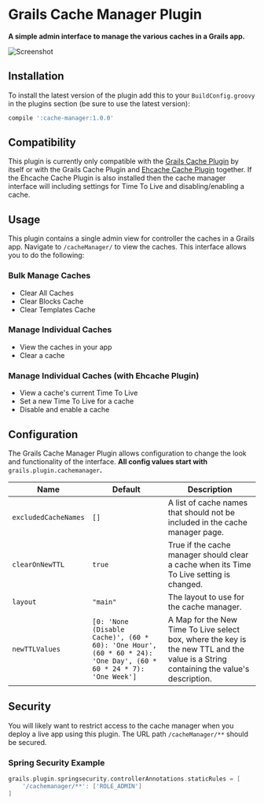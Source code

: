 # Grails Cache Manager Plugin

**A simple admin interface to manage the various caches in a Grails app.**

![Screenshot](https://dl.dropboxusercontent.com/u/11285872/cache-manager2.png)

## Installation

To install the latest version of the plugin add this to your `BuildConfig.groovy` in the plugins section (be sure to use the latest version):
```groovy
compile ':cache-manager:1.0.0'
```

## Compatibility

This plugin is currently only compatible with the [Grails Cache Plugin](http://grails.org/plugin/cache) by itself or with the Grails Cache Plugin and [Ehcache Cache Plugin](http://grails.org/plugin/cache-ehcache) together. If the Ehcache Cache Plugin is also installed then the cache manager interface will including settings for Time To Live and disabling/enabling a cache.

## Usage

This plugin contains a single admin view for controller the caches in a Grails app. Navigate to `/cacheManager/` to view the caches. This interface allows you to do the following:

### Bulk Manage Caches
* Clear All Caches
* Clear Blocks Cache
* Clear Templates Cache

### Manage Individual Caches
* View the caches in your app
* Clear a cache

### Manage Individual Caches (with Ehcache Plugin)
* View a cache's current Time To Live
* Set a new Time To Live for a cache
* Disable and enable a cache

## Configuration

The Grails Cache Manager Plugin allows configuration to change the look and functionality of the interface. **All config values start with** `grails.plugin.cachemanager`**.**

| Name                 | Default      | Description                                                                              |
| -------------------- | ------------ | ---------------------------------------------------------------------------------------- |
| `excludedCacheNames` | `[]`         | A list of cache names that should not be included in the cache manager page.             |
| `clearOnNewTTL`      | `true`       | True if the cache manager should clear a cache when its Time To Live setting is changed. |
| `layout`             | `"main"`     | The layout to use for the cache manager.                                                 |
| `newTTLValues`       | `[0: 'None (Disable Cache)', (60 * 60): 'One Hour', (60 * 60 * 24): 'One Day', (60 * 60 * 24 * 7): 'One Week']` | A Map for the New Time To Live select box, where the key is the new TTL and the value is a String containing the value's description. |

## Security

You will likely want to restrict access to the cache manager when you deploy a live app using this plugin. The URL path `/cacheManager/**` should be secured.

### Spring Security Example
```groovy
grails.plugin.springsecurity.controllerAnnotations.staticRules = [
    '/cachemanager/**': ['ROLE_ADMIN']
]
```
